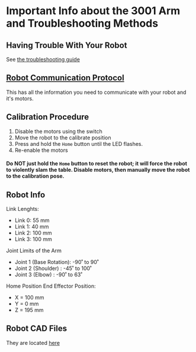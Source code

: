 # Important Info about the 3001 Arm and Troubleshooting Methods

## Having Trouble With Your Robot

See [the troubleshooting guide](https://github.com/RBE300X-Lab/RBE3001_info/blob/main/troubleshooting.md)

## [Robot Communication Protocol](https://github.com/RBE300X-Lab/RBE3001_info/blob/main/protocol.md)

This has all the information you need to communicate with your robot and it's motors.

## Calibration Procedure
1. Disable the motors using the switch
2. Move the robot to the calibrate position
3. Press and hold the `Home` button until the LED flashes.
4. Re-enable the motors

#### Do NOT just hold the `Home` button to reset the robot; it will force the robot to violently slam the table. Disable motors, then manually move the robot to the calibration pose.

## Robot Info

Link Lenghts:
 - Link 0: 55 mm
 - Link 1: 40 mm
 - Link 2: 100 mm
 - Link 3: 100 mm

Joint Limits of the Arm
 - Joint 1 (Base Rotation): -90˚ to 90˚
 - Joint 2 (Shoulder) : -45˚ to 100˚
 - Joint 3 (Elbow) : -90˚ to 63˚

Home Position End Effector Position:
 - X = 100 mm
 - Y = 0 mm
 - Z = 195 mm

## Robot CAD Files

They are located [here](https://github.com/RBE300X-Lab/RBE3001_info/tree/main/Arm%20CAD%20Files)
